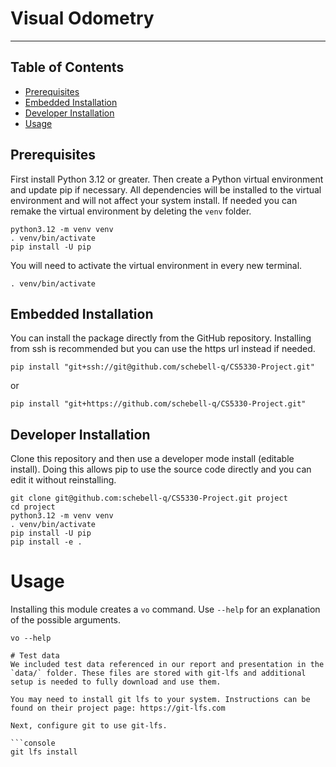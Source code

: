 # Visual Odometry

-----

## Table of Contents

- [Prerequisites](#prerequisites)
- [Embedded Installation](#embedded-installation)
- [Developer Installation](#developer-installation)
- [Usage](#usage)

## Prerequisites

First install Python 3.12 or greater. Then create a Python virtual environment and update pip if necessary. All 
dependencies will be installed to the virtual environment and will not affect your system install. If needed you can 
remake the virtual environment by deleting the `venv` folder.

```console
python3.12 -m venv venv
. venv/bin/activate
pip install -U pip
```

You will need to activate the virtual environment in every new terminal.

```console
. venv/bin/activate
```

## Embedded Installation

You can install the package directly from the GitHub repository. Installing from ssh is recommended but you can use the
https url instead if needed.

```console
pip install "git+ssh://git@github.com/schebell-q/CS5330-Project.git"
```

or

```console
pip install "git+https://github.com/schebell-q/CS5330-Project.git"
```

## Developer Installation

Clone this repository and then use a developer mode install (editable install). Doing this allows pip to use the source
code directly and you can edit it without reinstalling.

```console
git clone git@github.com:schebell-q/CS5330-Project.git project
cd project
python3.12 -m venv venv
. venv/bin/activate
pip install -U pip
pip install -e .
```

# Usage
Installing this module creates a `vo` command. Use `--help` for an explanation of the possible arguments.

```console
vo --help

# Test data
We included test data referenced in our report and presentation in the `data/` folder. These files are stored with git-lfs and additional setup is needed to fully download and use them.

You may need to install git lfs to your system. Instructions can be found on their project page: https://git-lfs.com

Next, configure git to use git-lfs.

```console
git lfs install
```

